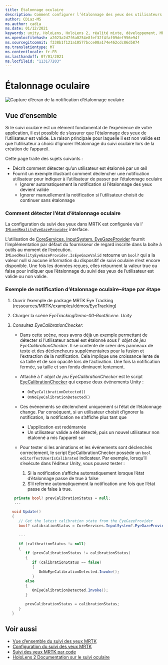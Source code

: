 ```yaml
---
title: Étalonnage oculaire
description: Comment configurer l’étalonnage des yeux des utilisateurs dans MRTK
author: CDiaz-MS
ms.author: cadia
ms.date: 01/12/2021
keywords: unity, HoloLens, HoloLens 2, réalité mixte, développement, MRTK, EyeTracking, étalonnage,
ms.openlocfilehash: a2023a2d7f6a0254e8fef32f4faf09def956e94f
ms.sourcegitcommit: f338b1f121a10577bcce08a174e462cdc86d5874
ms.translationtype: MT
ms.contentlocale: fr-FR
ms.lasthandoff: 07/01/2021
ms.locfileid: "113177203"
---
```

# <a name="eye-calibration"></a>Étalonnage oculaire

![Capture d’écran de la notification d’étalonnage oculaire](../../images/eye-tracking/mrtk_et_calibration_notification_example.jpg)

## <a name="overview"></a>Vue d’ensemble

Si le suivi oculaire est un élément fondamental de l’expérience de votre application, il est possible de s’assurer que l’étalonnage des yeux de l’utilisateur est valide.
La raison principale pour laquelle il est non valide est que l’utilisateur a choisi d’ignorer l’étalonnage du suivi oculaire lors de la création de l’appareil.

Cette page traite des sujets suivants :

- Décrit comment détecter qu’un utilisateur est étalonné par un œil
- Fournit un exemple illustrant comment déclencher une notification utilisateur pour indiquer à l’utilisateur de passer par l’étalonnage oculaire
  - Ignorer automatiquement la notification si l’étalonnage des yeux devient valide
  - Ignorer manuellement la notification si l’utilisateur choisit de continuer sans étalonnage

### <a name="how-to-detect-the-eye-calibration-state"></a>Comment détecter l’état d’étalonnage oculaire

La configuration du suivi des yeux dans MRTK est configurée via l' [`IMixedRealityEyeGazeProvider`](xref:Microsoft.MixedReality.Toolkit.Input.IMixedRealityEyeGazeProvider) interface.

L’utilisation de [CoreServices. InputSystem. EyeGazeProvider](eye-tracking-eye-gaze-provider.md) fournit l’implémentation par défaut du fournisseur de regard inscrite dans la boîte à outils au moment de l’exécution. `IMixedRealityEyeGazeProvider.IsEyeGazeValid` retourne un `bool?` qui a la valeur null si aucune information du dispositif de suivi oculaire n’est encore disponible.
Une fois les données reçues, elles retournent la valeur true ou false pour indiquer que l’étalonnage du suivi des yeux de l’utilisateur est valide ou non valide.

### <a name="sample-eye-calibration-notification---step-by-step"></a>Exemple de notification d’étalonnage oculaire-étape par étape

1. Ouvrir l’exemple de package MRTK Eye Tracking (ressources/MRTK/examples/démos/EyeTracking)

2. Charger la scène _EyeTrackingDemo-00-RootScene. Unity_

3. Consultez _EyeCalibrationChecker_:
   - Dans cette scène, nous avons déjà un exemple permettant de détecter si l’utilisateur actuel est étalonné sous l' *objet de jeu _EyeCalibrationChecker_*.
Il se contente de créer des panneaux de texte et des déclencheurs supplémentaires pour la fusion et l’extraction de la notification. Cela implique une croissance lente de sa taille et de son opacité lors de l’activation.
Une fois la notification fermée, sa taille et son fondu diminuent lentement.

   - Attaché à l' *objet de jeu _EyeCalibrationChecker_* est le script [EyeCalibrationChecker](xref:Microsoft.MixedReality.Toolkit.Examples.Demos.EyeTracking.EyeCalibrationChecker) qui expose deux événements Unity :
      - `OnEyeCalibrationDetected()`
      - `OnNoEyeCalibrationDetected()`

   - Ces événements se déclenchent uniquement si l’état de l’étalonnage change. Par conséquent, si un utilisateur choisit d’ignorer la notification, la notification ne s’affiche plus tant que
      - L’application est redémarrée
      - Un utilisateur valide a été détecté, puis un nouvel utilisateur non étalonné a mis l’appareil sur

   - Pour tester si les animations et les événements sont déclenchés correctement, le script EyeCalibrationChecker possède un `bool editorTestUserIsCalibrated` indicateur. Par exemple, lorsqu’il s’exécute dans l’éditeur Unity, vous pouvez tester :
      1. Si la notification s’affiche automatiquement lorsque l’état d’étalonnage passe de true à false
      1. S’il referme automatiquement la notification une fois que l’état passe de false à true.

```c#
    private bool? prevCalibrationStatus = null;
    ...

   void Update()
   {
      // Get the latest calibration state from the EyeGazeProvider
      bool? calibrationStatus = CoreServices.InputSystem?.EyeGazeProvider?.IsEyeCalibrationValid;

      ...

      if (calibrationStatus != null)
      {
         if (prevCalibrationStatus != calibrationStatus)
         {
            if (calibrationStatus == false)
            {
               OnNoEyeCalibrationDetected.Invoke();
            }
         else
         {
            OnEyeCalibrationDetected.Invoke();
         }

         prevCalibrationStatus = calibrationStatus;
      }
   }
```

## <a name="see-also"></a>Voir aussi

- [Vue d’ensemble du suivi des yeux MRTK](eye-tracking-main.md)
- [Configuration du suivi des yeux MRTK](eye-tracking-basic-setup.md)
- [Suivi des yeux MRTK par code](eye-tracking-eye-gaze-provider.md)
- [HoloLens 2 Documentation sur le suivi oculaire](/windows/mixed-reality/eye-tracking)
